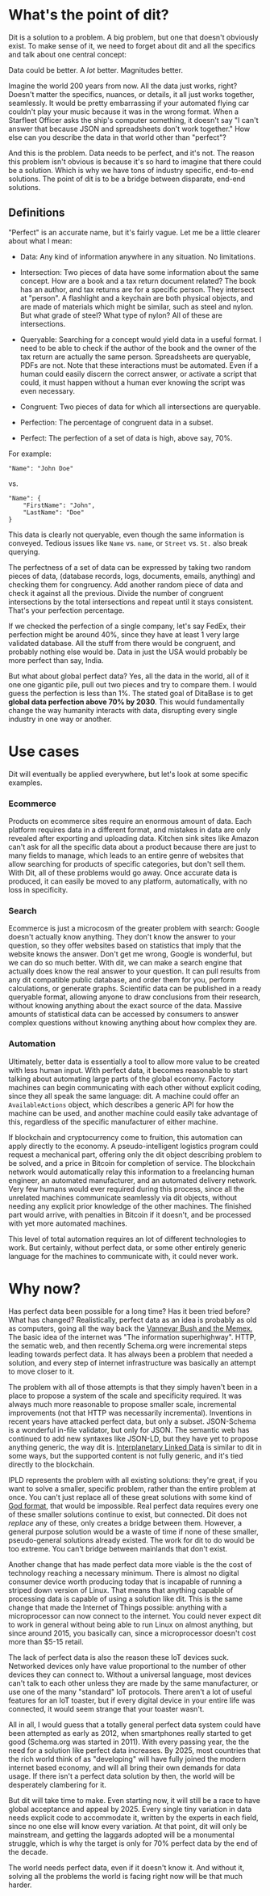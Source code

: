 # What's the point of dit?

Dit is a solution to a problem. A big problem, but one that doesn't obviously exist. To make sense of it, we need to forget about dit and all the specifics and talk about one central concept:

Data could be better. A *lot* better. Magnitudes better.

Imagine the world 200 years from now. All the data just works, right? Doesn't matter the specifics, nuances, or details, it all just works together, seamlessly. It would be pretty embarrassing if your automated flying car couldn't play your music because it was in the wrong format. When a Starfleet Officer asks the ship's computer something, it doesn't say "I can't answer that because JSON and spreadsheets don't work together." How else can you describe the data in that world other than "perfect"?

And this is the problem. Data needs to be perfect, and it's not. The reason this problem isn't obvious is because it's so hard to imagine that there could be a solution. Which is why we have tons of industry specific, end-to-end solutions. The point of dit is to be a bridge between disparate, end-end solutions.

## Definitions
"Perfect" is an accurate name, but it's fairly vague. Let me be a little clearer about what I mean:
* Data: Any kind of information anywhere in any situation. No limitations.

* Intersection: Two pieces of data have some information about the same concept. How are a book and a tax return document related? The book has an author, and tax returns are for a specific person. They intersect at "person". A flashlight and a keychain are both physical objects, and are made of materials which might be similar, such as steel and nylon. But what grade of steel? What type of nylon? All of these are intersections.

* Queryable: Searching for a concept would yield data in a useful format. I need to be able to check if the author of the book and the owner of the tax return are actually the same person. Spreadsheets are queryable, PDFs are not. Note that these interactions must be automated. Even if a human could easily discern the correct answer, or activate a script that could, it must happen without a human ever knowing the script was even necessary.

* Congruent: Two pieces of data for which all intersections are queryable.

* Perfection: The percentage of congruent data in a subset.

* Perfect: The perfection of a set of data is high, above say, 70%.

For example:

    "Name": "John Doe"

vs.

    "Name": {
        "FirstName": "John",
        "LastName": "Doe"
    }

This data is clearly not queryable, even though the same information is conveyed. Tedious issues like `Name` vs. `name`, or `Street` vs. `St.` also break querying.

The perfectness of a set of data can be expressed by taking two random pieces of data, (database records, logs, documents, emails, anything) and checking them for congruency. Add another random piece of data and check it against all the previous. Divide the number of congruent intersections by the total intersections and repeat until it stays consistent. That's your perfection percentage.

If we checked the perfection of a single company, let's say FedEx, their perfection might be around 40%, since they have at least 1 very large validated database. All the stuff from there would be congruent, and probably nothing else would be. Data in just the USA would probably be more perfect than say, India.

But what about global perfect data? Yes, all the data in the world, all of it one one gigantic pile, pull out two pieces and try to compare them. I would guess the perfection is less than 1%. The stated goal of DitaBase is to get **global data perfection above 70% by 2030**. This would fundamentally change the way humanity interacts with data, disrupting every single industry in one way or another.

# Use cases

Dit will eventually be applied everywhere, but let's look at some specific examples.

### Ecommerce
Products on ecommerce sites require an enormous amount of data. Each platform requires data in a different format, and mistakes in data are only revealed after exporting and uploading data. Kitchen sink sites like Amazon can't ask for all the specific data about a product because there are just to many fields to manage, which leads to an entire genre of websites that allow searching for products of specific categories, but don't sell them. With Dit, all of these problems would go away. Once accurate data is produced, it can easily be moved to any platform, automatically, with no loss in specificity.

### Search
Ecommerce is just a microcosm of the greater problem with search: Google doesn't actually know anything. They don't know the answer to your question, so they offer websites based on statistics that imply that the website knows the answer. Don't get me wrong, Google is wonderful, but we can do so much better. With dit, we can make a search engine that actually does know the real answer to your question. It can pull results from any dit compatible public database, and order them for you, perform calculations, or generate graphs. Scientific data can be published in a ready queryable format, allowing anyone to draw conclusions from their research, without knowing anything about the exact source of the data. Massive amounts of statistical data can be accessed by consumers to answer complex questions without knowing anything about how complex they are.

### Automation
Ultimately, better data is essentially a tool to allow more value to be created with less human input. With perfect data, it becomes reasonable to start talking about automating large parts of the global economy. Factory machines can begin communicating with each other without explicit coding, since they all speak the same language: dit. A machine could offer an `AvailableActions` object, which describes a generic API for how the machine can be used, and another machine could easily take advantage of this, regardless of the specific manufacturer of either machine.

If blockchain and cryptocurrency come to fruition, this automation can apply directly to the economy. A pseudo-intelligent logistics program could request a mechanical part, offering only the dit object describing problem to be solved, and a price in Bitcoin for completion of service. The blockchain network would automatically relay this information to a freelancing human engineer, an automated manufacturer, and an automated delivery network. Very few humans would ever required during this process, since all the unrelated machines communicate seamlessly via dit objects, without needing any explicit prior knowledge of the other machines. The finished part would arrive, with penalties in Bitcoin if it doesn't, and be processed with yet more automated machines.

This level of total automation requires an lot of different technologies to work. But certainly, without perfect data, or some other entirely generic language for the machines to communicate with, it could never work.

# Why now?

Has perfect data been possible for a long time? Has it been tried before? What has changed? Realistically, perfect data as an idea is probably as old as computers, going all the way back the [Vannevar Bush and the Memex.](https://en.wikipedia.org/wiki/Memex) The basic idea of the internet was "The information superhighway". HTTP, the sematic web, and then recently Schema.org were incremental steps leading towards perfect data. It has always been a problem that needed a solution, and every step of internet infrastructure was basically an attempt to move closer to it.

The problem with all of those attempts is that they simply haven't been in a place to propose a system of the scale and specificity required. It was always much more reasonable to propose smaller scale, incremental improvements (not that HTTP was necessarily incremental). Inventions in recent years have attacked perfect data, but only a subset. JSON-Schema is a wonderful in-file validator, but only for JSON. The semantic web has continued to add new syntaxes like JSON-LD, but they have yet to propose anything generic, the way dit is. [Interplanetary Linked Data](https://ipld.io/) is similar to dit in some ways, but the supported content is not fully generic, and it's tied directly to the blockchain.

IPLD represents the problem with all existing solutions: they're great, if you want to solve a smaller, specific problem, rather than the entire problem at once. You can't just replace all of these great solutions with some kind of [God format](https://xkcd.com/927/), that would be impossible. Real perfect data requires every one of these smaller solutions continue to exist, but connected. Dit does not *replace* any of these, only creates a bridge between them. However, a general purpose solution would be a waste of time if none of these smaller, pseudo-general solutions already existed. The work for dit to do would be too extreme. You can't bridge between mainlands that don't exist.

Another change that has made perfect data more viable is the the cost of technology reaching a necessary minimum. There is almost no digital consumer device worth producing today that is incapable of running a striped down version of Linux. That means that anything capable of processing data is capable of using a solution like dit. This is the same change that made the Internet of Things possible: anything with a microprocessor can now connect to the internet. You could never expect dit to work in general without being able to run Linux on almost anything, but since around 2015, you basically can, since a microprocessor doesn't cost more than $5-15 retail.

The lack of perfect data is also the reason these IoT devices suck. Networked devices only have value proportional to the number of other devices they can connect to. Without a universal language, most devices can't talk to each other unless they are made by the same manufacturer, or use one of the many "standard" IoT protocols. There aren't a lot of useful features for an IoT toaster, but if every digital device in your entire life was connected, it would seem strange that your toaster wasn't.

All in all, I would guess that a totally general perfect data system could have been attempted as early as 2012, when smartphones really started to get good (Schema.org was started in 2011). With every passing year, the the need for a solution like perfect data increases. By 2025, most countries that the rich world think of as "developing" will have fully joined the modern internet based economy, and will all bring their own demands for data usage. If there isn't a perfect data solution by then, the world will be desperately clambering for it.

But dit will take time to make. Even starting now, it will still be a race to have global acceptance and appeal by 2025. Every single tiny variation in data needs explicit code to accommodate it, written by the experts in each field, since no one else will know every variation. At that point, dit will only be mainstream, and getting the laggards adopted will be a monumental struggle, which is why the target is only for 70% perfect data by the end of the decade.

The world needs perfect data, even if it doesn't know it. And without it, solving all the problems the world is facing right now will be that much harder.